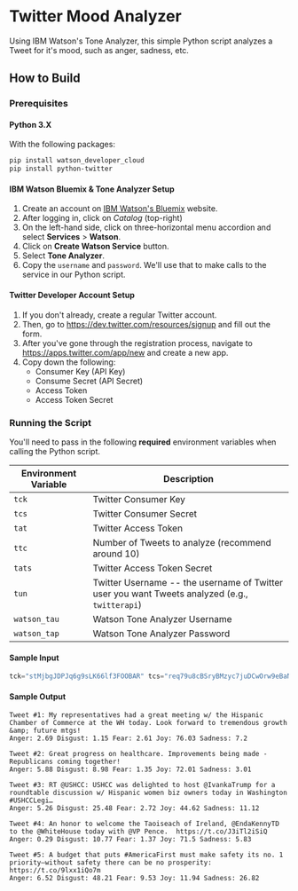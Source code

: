 # Twitter Mood Analyzer

Using IBM Watson's Tone Analyzer, this simple Python script analyzes a Tweet for it's mood, such as anger, sadness, etc.

## How to Build

### Prerequisites

#### Python 3.X
With the following packages:
```bash
pip install watson_developer_cloud
pip install python-twitter
```

#### IBM Watson Bluemix & Tone Analyzer Setup
1. Create an account on [IBM Watson's Bluemix](https://www.ibm.com/watson/developercloud/tone-analyzer.html) website.
2. After logging in, click on *Catalog* (top-right)
3. On the left-hand side, click on three-horizontal menu accordion and select **Services** > **Watson**.
4. Click on **Create Watson Service** button.
5. Select **Tone Analyzer**.
6. Copy the `username` and `password`. We'll use that to make calls to the service in our Python script.

#### Twitter Developer Account Setup
1. If you don't already, create a regular Twitter account.
2. Then, go to https://dev.twitter.com/resources/signup and fill out the form.
3. After you've gone through the registration process, navigate to https://apps.twitter.com/app/new and create a new app.
4. Copy down the following:
	- Consumer Key (API Key)
	- Consume Secret (API Secret)
	- Access Token
	- Access Token Secret

### Running the Script

You'll need to pass in the following **required** environment variables when calling the Python script.

| Environment Variable 	| Description                                                                                    	|
|----------------------	|------------------------------------------------------------------------------------------------	|
| `tck`                	| Twitter Consumer Key                                                                           	|
| `tcs`                	| Twitter Consumer Secret                                                                        	|
| `tat`                	| Twitter Access Token                                                                           	|
| `ttc`                	| Number of Tweets to analyze (recommend around 10)                                              	|
| `tats`               	| Twitter Access Token Secret                                                                    	|
| `tun`                	| Twitter Username -- the username of Twitter user you want Tweets analyzed (e.g., `twitterapi`) 	|
| `watson_tau`         	| Watson Tone Analyzer Username                                                                  	|
| `watson_tap`         	| Watson Tone Analyzer Password                                                                  	|

#### Sample Input
```python
tck="stMjbgJDPJq6g9sLK66lf3FOOBAR" tcs="req79u8cBSryBMzyc7juDCwOrw9eBaNNhms76gshRPrS6ToFOOBAR" tat="14684320-IJuCE47ckjQbl6EzrFyKpo3XQrgmgbFPjPjIxUFOOBAR" tats="ij50IGYtMPcBnA7ESyCiAqHrPjC3KyUBDiVvUMYl6gFOOBAR" watson_tau="5c9028eb-1328-4924-a298-c737c6e9dFOOBAR" watson_tap="wZiIA2t2aFOOBAR" ttc=10 tun=realdonaldtrump python __init__.py
```

#### Sample Output
```
Tweet #1: My representatives had a great meeting w/ the Hispanic Chamber of Commerce at the WH today. Look forward to tremendous growth &amp; future mtgs!
Anger: 2.69 Disgust: 1.15 Fear: 2.61 Joy: 76.03 Sadness: 7.2 

Tweet #2: Great progress on healthcare. Improvements being made - Republicans coming together!
Anger: 5.88 Disgust: 8.98 Fear: 1.35 Joy: 72.01 Sadness: 3.01 

Tweet #3: RT @USHCC: USHCC was delighted to host @IvankaTrump for a roundtable discussion w/ Hispanic women biz owners today in Washington #USHCCLegi…
Anger: 5.26 Disgust: 25.48 Fear: 2.72 Joy: 44.62 Sadness: 11.12 

Tweet #4: An honor to welcome the Taoiseach of Ireland, @EndaKennyTD to the @WhiteHouse today with @VP Pence.  https://t.co/J3iTl2iSiQ
Anger: 0.29 Disgust: 10.77 Fear: 1.37 Joy: 71.5 Sadness: 5.83 

Tweet #5: A budget that puts #AmericaFirst must make safety its no. 1 priority—without safety there can be no prosperity: https://t.co/9lxx1iQo7m
Anger: 6.52 Disgust: 48.21 Fear: 9.53 Joy: 11.94 Sadness: 26.82 
```
